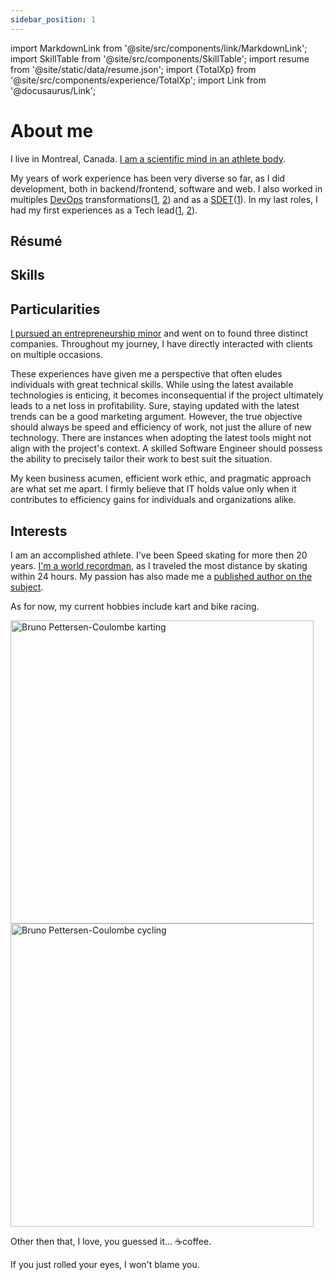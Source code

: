 ```yaml
---
sidebar_position: 1
---
```


import MarkdownLink from '@site/src/components/link/MarkdownLink';
import SkillTable from '@site/src/components/SkillTable';
import resume from '@site/static/data/resume.json';
import {TotalXp} from '@site/src/components/experience/TotalXp';
import Link from '@docusaurus/Link';

# About me

I live in Montreal, Canada. [I am a scientific mind in an athlete body](https://passionpvss.blogspot.com/2017/06/scientist-mind-athlete-body.html).

My <Link to="/docs/category/experiences/"><TotalXp work={resume.work}/> years of work experience has been very diverse so far</Link>, as I did development, both in backend/frontend, software and web. I also worked in multiples [DevOps](https://www.atlassian.com/devops) transformations([1](/docs/experiences/devops_developer_at_societe_generale/), [2](/docs/experiences/devops-developer-at-rona/)) and as a [SDET](https://www.softwaretestinghelp.com/what-is-sdet/)([1](/docs/experiences/sdet-tech-lead-at-national-bank-of-canada/)). In my last roles, I had my first experiences as a Tech lead([1](/docs/experiences/backend-tech-lead-at-rona/), [2](/docs/experiences/devops-developer-at-rona/)).

## Résumé

<MarkdownLink button
  to='https://registry.jsonresume.org/brunopc-net'
  text='Online 📃'
/>

<MarkdownLink button
  to='/files/resume.pdf'
  text='PDF 📃'
/>

<MarkdownLink button
  to='https://registry.jsonresume.org/brunopc-net.json'
  text='JSON 📃'
/>

<MarkdownLink button
  to='https://registry.jsonresume.org/brunopc-net.yaml'
  text='Yaml 📃'
/>

## Skills

<SkillTable skills={resume.skills} />

## Particularities

[I pursued an entrepreneurship minor](/docs/education/entrepreneurship-minor) and went on to found three distinct companies. Throughout my journey, I have directly interacted with clients on multiple occasions.

These experiences have given me a perspective that often eludes individuals with great technical skills. While using the latest available technologies is enticing, it becomes inconsequential if the project ultimately leads to a net loss in profitability. Sure, staying updated with the latest trends can be a good marketing argument. However, the true objective should always be speed and efficiency of work, not just the allure of new technology. There are instances when adopting the latest tools might not align with the project's context. A skilled Software Engineer should possess the ability to precisely tailor their work to best suit the situation.

My keen business acumen, efficient work ethic, and pragmatic approach are what set me apart. I firmly believe that IT holds value only when it contributes to efficiency gains for individuals and organizations alike.

## Interests

I am an accomplished athlete. I've been Speed skating for more then 20 years. [I'm a world recordman](https://www-rollerenligne-com.translate.goog/rencontre-avec-bruno-pettersen-coulombe-vainqueur-solo-des-24h-rollers-de-montreal-canada/?_x_tr_sl=fr&_x_tr_tl=en&_x_tr_hl=fr&_x_tr_pto=wapp), as I traveled the most distance by skating within 24 hours. My passion has also made me a [published author on the subject](../static/files/Preview_Le_patinage_de_vitesse_courte_piste_2.pdf).

As for now, my current hobbies include kart and bike racing.

<div className="row">
  <div className="sideBySide">
    <Link to="https://www.facebook.com/bruno.dorais.9">
      <img
        alt="Bruno Pettersen-Coulombe karting"
        src={require('@site/static/img/Bruno-PC-karting.webp').default}
        width="485"
        heigth="333"
        srcSet={require('@site/static/img/Bruno-PC-karting-small.webp').default+" 245w,"+require('@site/static/img/Bruno-PC-karting.webp').default+" 485w"}
        sizes="(max-width: 510px) 245px, 485px"
        loading="lazy"
      />
    </Link>
  </div>
  <div className="sideBySide">
    <img
      alt="Bruno Pettersen-Coulombe cycling"
      src={require('@site/static/img/Bruno-PC-cycling.webp').default}
      width="485"
      heigth="333"
      srcSet={require('@site/static/img/Bruno-PC-cycling-small.webp').default+" 245w,"+require('@site/static/img/Bruno-PC-cycling.webp').default+" 485w"}
      sizes="(max-width: 510px) 245px, 485px"
      loading="lazy"
    />
  </div>
</div>

Other then that, I love, you guessed it… ☕coffee.

If you just rolled your eyes, I won't blame you.